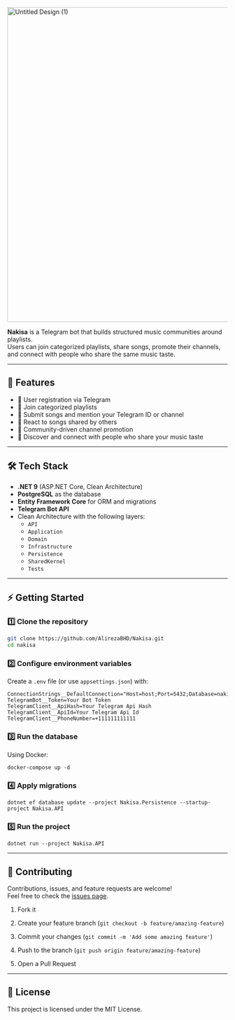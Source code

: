 <img width="1280" height="720" alt="Untitled Design (1)" src="https://github.com/user-attachments/assets/09002bad-f16f-42d4-924b-e34795da6db4" />

**Nakisa** is a Telegram bot that builds structured music communities around playlists.  
Users can join categorized playlists, share songs, promote their channels, and connect with people who share the same music taste.  
  
---

## 🚀 Features

- 🔹 User registration via Telegram
- 🔹 Join categorized playlists
- 🔹 Submit songs and mention your Telegram ID or channel
- 🔹 React to songs shared by others
- 🔹 Community-driven channel promotion
- 🔹 Discover and connect with people who share your music taste

---

## 🛠 Tech Stack

- **.NET 9** (ASP.NET Core, Clean Architecture)
- **PostgreSQL** as the database
- **Entity Framework Core** for ORM and migrations
- **Telegram Bot API**
- Clean Architecture with the following layers:
  - `API`
  - `Application`
  - `Domain`
  - `Infrastructure`
  - `Persistence`
  - `SharedKernel`
  - `Tests`

---

## ⚡ Getting Started

### 1️⃣ Clone the repository

```bash
git clone https://github.com/AlirezaBHD/Nakisa.git
cd nakisa
```

### 2️⃣ Configure environment variables
Create a `.env` file (or use `appsettings.json`) with:
```
ConnectionStrings__DefaultConnection="Host=host;Port=5432;Database=nakisa;Username=postgres;Password=postgres"  
TelegramBot__Token=Your Bot Token  
TelegramClient__ApiHash=Your Telegram Api Hash  
TelegramClient__ApiId=Your Telegram Api Id  
TelegramClient__PhoneNumber=+111111111111  
```
### 3️⃣ Run the database

Using Docker:

`docker-compose up -d`

### 4️⃣ Apply migrations

`dotnet ef database update --project Nakisa.Persistence --startup-project Nakisa.API`

### 5️⃣ Run the project

`dotnet run --project Nakisa.API`

---

## 🤝 Contributing

Contributions, issues, and feature requests are welcome!  
Feel free to check the [issues page](https://github.com/AlirezaBHD/Nakisa/issues).

1. Fork it
  
2. Create your feature branch (`git checkout -b feature/amazing-feature`)
  
3. Commit your changes (`git commit -m 'Add some amazing feature'`)
  
4. Push to the branch (`git push origin feature/amazing-feature`)
  
5. Open a Pull Request
  

---

## 📜 License

This project is licensed under the MIT License.
